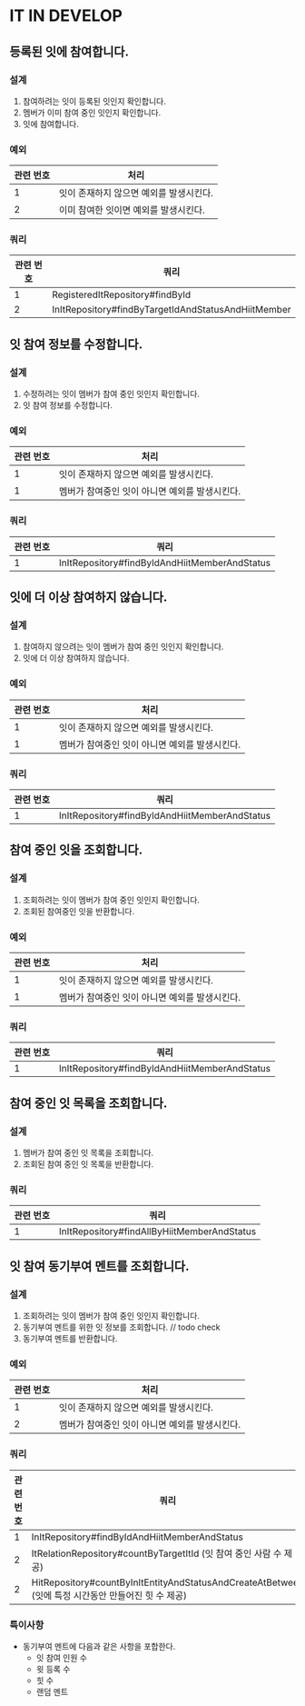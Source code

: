 # IT IN DEVELOP

## 등록된 잇에 참여합니다.

### 설계

1. 참여하려는 잇이 등록된 잇인지 확인합니다.
2. 멤버가 이미 참여 중인 잇인지 확인합니다.
3. 잇에 참여합니다.

### 예외

| 관련 번호 | 처리                     |
|-------|------------------------|
| 1     | 잇이 존재하지 않으면 예외를 발생시킨다. |
| 2     | 이미 참여한 잇이면 예외를 발생시킨다.  |

### 쿼리

| 관련 번호 | 쿼리                                                  |
|-------|-----------------------------------------------------|
| 1     | RegisteredItRepository#findById                     |
| 2     | InItRepository#findByTargetIdAndStatusAndHiitMember |

## 잇 참여 정보를 수정합니다.

### 설계

1. 수정하려는 잇이 멤버가 참여 중인 잇인지 확인합니다.
2. 잇 참여 정보를 수정합니다.

### 예외

| 관련 번호 | 처리                         |
|-------|----------------------------|
| 1     | 잇이 존재하지 않으면 예외를 발생시킨다.     |
| 1     | 멤버가 참여중인 잇이 아니면 예외를 발생시킨다. |

### 쿼리

| 관련 번호 | 쿼리                                            |
|-------|-----------------------------------------------|
| 1     | InItRepository#findByIdAndHiitMemberAndStatus |

## 잇에 더 이상 참여하지 않습니다.

### 설계

1. 참여하지 않으려는 잇이 멤버가 참여 중인 잇인지 확인합니다.
2. 잇에 더 이상 참여하지 않습니다.

### 예외

| 관련 번호 | 처리                         |
|-------|----------------------------|
| 1     | 잇이 존재하지 않으면 예외를 발생시킨다.     |
| 1     | 멤버가 참여중인 잇이 아니면 예외를 발생시킨다. |

### 쿼리

| 관련 번호 | 쿼리                                            |
|-------|-----------------------------------------------|
| 1     | InItRepository#findByIdAndHiitMemberAndStatus |

## 참여 중인 잇을 조회합니다.

### 설계

1. 조회하려는 잇이 멤버가 참여 중인 잇인지 확인합니다.
2. 조회된 참여중인 잇을 반환합니다.

### 예외

| 관련 번호 | 처리                         |
|-------|----------------------------|
| 1     | 잇이 존재하지 않으면 예외를 발생시킨다.     |
| 1     | 멤버가 참여중인 잇이 아니면 예외를 발생시킨다. |

### 쿼리

| 관련 번호 | 쿼리                                            |
|-------|-----------------------------------------------|
| 1     | InItRepository#findByIdAndHiitMemberAndStatus |

## 참여 중인 잇 목록을 조회합니다.

### 설계

1. 멤버가 참여 중인 잇 목록을 조회합니다.
2. 조회된 참여 중인 잇 목록을 반환합니다.

### 쿼리

| 관련 번호 | 쿼리                                          |
|-------|---------------------------------------------|
| 1     | InItRepository#findAllByHiitMemberAndStatus |

## 잇 참여 동기부여 멘트를 조회합니다.

### 설계

1. 조회하려는 잇이 멤버가 참여 중인 잇인지 확인합니다.
2. 동기부여 멘트를 위한 잇 정보를 조회합니다. // todo check
3. 동기부여 멘트를 반환합니다.

### 예외

| 관련 번호 | 처리                         |
|-------|----------------------------|
| 1     | 잇이 존재하지 않으면 예외를 발생시킨다.     |
| 2     | 멤버가 참여중인 잇이 아니면 예외를 발생시킨다. |

### 쿼리

| 관련 번호 | 쿼리                                                                                  |
|-------|-------------------------------------------------------------------------------------|
| 1     | InItRepository#findByIdAndHiitMemberAndStatus                                       |
| 2     | ItRelationRepository#countByTargetItId (잇 참여 중인 사람 수 제공)                            |
| 2     | HitRepository#countByInItEntityAndStatusAndCreateAtBetween (잇에 특정 시간동안 만들어진 힛 수 제공) |

### 특이사항

- 동기부여 멘트에 다음과 같은 사항을 포합한다.
    - 잇 참여 인원 수
    - 윗 등록 수
    - 힛 수
    - 랜덤 멘트
